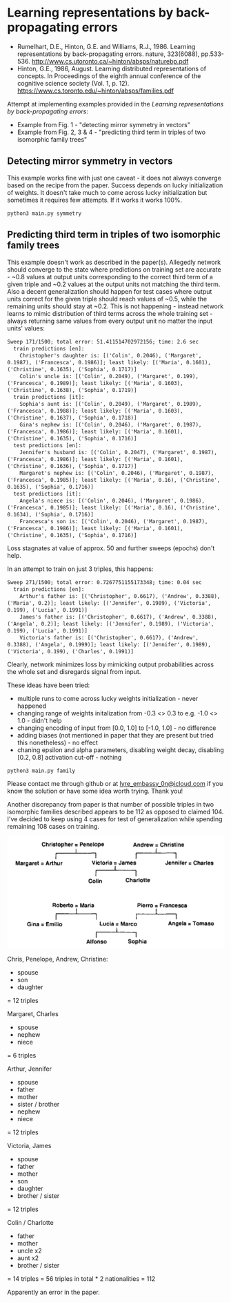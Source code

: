 # Learning representations by back-propagating errors
- Rumelhart, D.E., Hinton, G.E. and Williams, R.J., 1986. Learning representations by back-propagating errors. nature, 323(6088), pp.533-536. http://www.cs.utoronto.ca/~hinton/absps/naturebp.pdf
- Hinton, G.E., 1986, August. Learning distributed representations of concepts. In Proceedings of the eighth annual conference of the cognitive science society (Vol. 1, p. 12). https://www.cs.toronto.edu/~hinton/absps/families.pdf 

Attempt at implementing examples provided in the *Learning representations by back-propagating errors*:
- Example from Fig. 1 - "detecting mirror symmetry in vectors"
- Example from Fig. 2, 3 & 4 - "predicting third term in triples of two isomorphic family trees"

## Detecting mirror symmetry in vectors
This example works fine with just one caveat - it does not always converge based on the recipe from the paper. Success depends on lucky initialization of weights. It doesn't take much to come across lucky initialization but sometimes it requires few attempts. If it works it works 100%.
```
python3 main.py symmetry
```
## Predicting third term in triples of two isomorphic family trees
This example doesn't work as described in the paper(s). Allegedly network should converge to the state where predictions on training set are accurate - ~0.8 values at output units corresponding to the correct third term of a given triple and ~0.2 values at the output units not matching the third term. Also a decent generalization should happen for test cases where output units correct for the given triple should reach values of ~0.5, while the remaining units should stay at ~0.2. This is not happening - instead network learns to mimic distribution of third terms across the whole training set - always returning same values from every output unit no matter the input units' values:
```
Sweep 171/1500; total error: 51.411514702972156; time: 2.6 sec
  train predictions [en]:
    Christopher's daughter is: [('Colin', 0.2046), ('Margaret', 0.1987), ('Francesca', 0.1986)]; least likely: [('Maria', 0.1601), ('Christine', 0.1635), ('Sophia', 0.1717)]
    Colin's uncle is: [('Colin', 0.2049), ('Margaret', 0.199), ('Francesca', 0.1989)]; least likely: [('Maria', 0.1603), ('Christine', 0.1638), ('Sophia', 0.1719)]
  train predictions [it]:
    Sophia's aunt is: [('Colin', 0.2049), ('Margaret', 0.1989), ('Francesca', 0.1988)]; least likely: [('Maria', 0.1603), ('Christine', 0.1637), ('Sophia', 0.1718)]
    Gina's nephew is: [('Colin', 0.2046), ('Margaret', 0.1987), ('Francesca', 0.1986)]; least likely: [('Maria', 0.1601), ('Christine', 0.1635), ('Sophia', 0.1716)]
  test predictions [en]:
    Jennifer's husband is: [('Colin', 0.2047), ('Margaret', 0.1987), ('Francesca', 0.1986)]; least likely: [('Maria', 0.1601), ('Christine', 0.1636), ('Sophia', 0.1717)]
    Margaret's nephew is: [('Colin', 0.2046), ('Margaret', 0.1987), ('Francesca', 0.1985)]; least likely: [('Maria', 0.16), ('Christine', 0.1635), ('Sophia', 0.1716)]
  test predictions [it]:
    Angela's niece is: [('Colin', 0.2046), ('Margaret', 0.1986), ('Francesca', 0.1985)]; least likely: [('Maria', 0.16), ('Christine', 0.1634), ('Sophia', 0.1716)]
    Francesca's son is: [('Colin', 0.2046), ('Margaret', 0.1987), ('Francesca', 0.1986)]; least likely: [('Maria', 0.1601), ('Christine', 0.1635), ('Sophia', 0.1716)]
```
Loss stagnates at value of approx. 50 and further sweeps (epochs) don't help.

In an attempt to train on just 3 triples, this happens:
```
Sweep 271/1500; total error: 0.7267751155173348; time: 0.04 sec
  train predictions [en]:
    Arthur's father is: [('Christopher', 0.6617), ('Andrew', 0.3388), ('Maria', 0.2)]; least likely: [('Jennifer', 0.1989), ('Victoria', 0.199), ('Lucia', 0.1991)]
    James's father is: [('Christopher', 0.6617), ('Andrew', 0.3388), ('Angela', 0.2)]; least likely: [('Jennifer', 0.1989), ('Victoria', 0.199), ('Lucia', 0.1991)]
    Victoria's father is: [('Christopher', 0.6617), ('Andrew', 0.3388), ('Angela', 0.1999)]; least likely: [('Jennifer', 0.1989), ('Victoria', 0.199), ('Charles', 0.1991)]
```
Clearly, network minimizes loss by mimicking output probabilities across the whole set and disregards signal from input. 

These ideas have been tried:
- multiple runs to come across lucky weights initialization - never happened
- changing range of weights initalization from -0.3 <> 0.3 to e.g. -1.0 <> 1.0 - didn't help
- changing encoding of input from [0.0, 1.0] to [-1.0, 1.0] - no difference
- adding biases (not mentioned in paper that they are present but tried this nonetheless) - no effect
- chaning epsilon and alpha parameters, disabling weight decay, disabling [0.2, 0.8] activation cut-off - nothing

```
python3 main.py family
```

Please contact me through github or at lyre_embassy_0n@icloud.com if you know the solution or have some idea worth trying. Thank you!

Another discrepancy from paper is that number of possible triples in two isomorphic families described appears to be 112 as opposed to claimed 104. I've decided to keep using 4 cases for test of generalization while spending remaining 108 cases on training.

![Family trees](families.png)

Chris, Penelope, Andrew, Christine:
- spouse
- son
- daughter

= 12 triples

Margaret, Charles
- spouse
- nephew
- niece

= 6 triples

Arthur, Jennifer
- spouse
- father
- mother
- sister / brother
- nephew
- niece

= 12 triples

Victoria, James
- spouse
- father
- mother
- son
- daughter
- brother / sister

= 12 triples

Colin / Charlotte
- father
- mother
- uncle x2
- aunt x2
- brother / sister

= 14 triples
= 56 triples in total * 2 nationalities = 112

Apparently an error in the paper.
